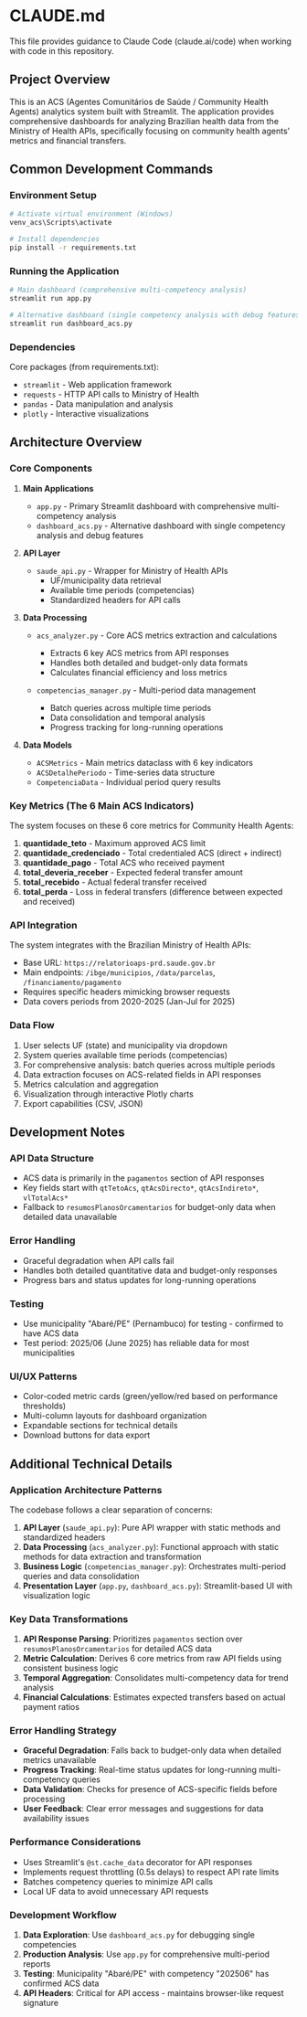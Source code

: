 # CLAUDE.md

This file provides guidance to Claude Code (claude.ai/code) when working with code in this repository.

## Project Overview

This is an ACS (Agentes Comunitários de Saúde / Community Health Agents) analytics system built with Streamlit. The application provides comprehensive dashboards for analyzing Brazilian health data from the Ministry of Health APIs, specifically focusing on community health agents' metrics and financial transfers.

## Common Development Commands

### Environment Setup
```bash
# Activate virtual environment (Windows)
venv_acs\Scripts\activate

# Install dependencies
pip install -r requirements.txt
```

### Running the Application
```bash
# Main dashboard (comprehensive multi-competency analysis)
streamlit run app.py

# Alternative dashboard (single competency analysis with debug features)
streamlit run dashboard_acs.py
```

### Dependencies
Core packages (from requirements.txt):
- `streamlit` - Web application framework
- `requests` - HTTP API calls to Ministry of Health
- `pandas` - Data manipulation and analysis
- `plotly` - Interactive visualizations

## Architecture Overview

### Core Components

1. **Main Applications**
   - `app.py` - Primary Streamlit dashboard with comprehensive multi-competency analysis
   - `dashboard_acs.py` - Alternative dashboard with single competency analysis and debug features

2. **API Layer**
   - `saude_api.py` - Wrapper for Ministry of Health APIs
     - UF/municipality data retrieval
     - Available time periods (competencias)
     - Standardized headers for API calls

3. **Data Processing**
   - `acs_analyzer.py` - Core ACS metrics extraction and calculations
     - Extracts 6 key ACS metrics from API responses
     - Handles both detailed and budget-only data formats
     - Calculates financial efficiency and loss metrics
   
   - `competencias_manager.py` - Multi-period data management
     - Batch queries across multiple time periods
     - Data consolidation and temporal analysis
     - Progress tracking for long-running operations

4. **Data Models**
   - `ACSMetrics` - Main metrics dataclass with 6 key indicators
   - `ACSDetalhePeriodo` - Time-series data structure
   - `CompetenciaData` - Individual period query results

### Key Metrics (The 6 Main ACS Indicators)

The system focuses on these 6 core metrics for Community Health Agents:

1. **quantidade_teto** - Maximum approved ACS limit
2. **quantidade_credenciado** - Total credentialed ACS (direct + indirect)
3. **quantidade_pago** - Total ACS who received payment
4. **total_deveria_receber** - Expected federal transfer amount
5. **total_recebido** - Actual federal transfer received
6. **total_perda** - Loss in federal transfers (difference between expected and received)

### API Integration

The system integrates with the Brazilian Ministry of Health APIs:
- Base URL: `https://relatorioaps-prd.saude.gov.br`
- Main endpoints: `/ibge/municipios`, `/data/parcelas`, `/financiamento/pagamento`
- Requires specific headers mimicking browser requests
- Data covers periods from 2020-2025 (Jan-Jul for 2025)

### Data Flow

1. User selects UF (state) and municipality via dropdown
2. System queries available time periods (competencias)
3. For comprehensive analysis: batch queries across multiple periods
4. Data extraction focuses on ACS-related fields in API responses
5. Metrics calculation and aggregation
6. Visualization through interactive Plotly charts
7. Export capabilities (CSV, JSON)

## Development Notes

### API Data Structure
- ACS data is primarily in the `pagamentos` section of API responses
- Key fields start with `qtTetoAcs`, `qtAcsDirecto*`, `qtAcsIndireto*`, `vlTotalAcs*`
- Fallback to `resumosPlanosOrcamentarios` for budget-only data when detailed data unavailable

### Error Handling
- Graceful degradation when API calls fail
- Handles both detailed quantitative data and budget-only responses
- Progress bars and status updates for long-running operations

### Testing
- Use municipality "Abaré/PE" (Pernambuco) for testing - confirmed to have ACS data
- Test period: 2025/06 (June 2025) has reliable data for most municipalities

### UI/UX Patterns
- Color-coded metric cards (green/yellow/red based on performance thresholds)
- Multi-column layouts for dashboard organization
- Expandable sections for technical details
- Download buttons for data export

## Additional Technical Details

### Application Architecture Patterns

The codebase follows a clear separation of concerns:

1. **API Layer** (`saude_api.py`): Pure API wrapper with static methods and standardized headers
2. **Data Processing** (`acs_analyzer.py`): Functional approach with static methods for data extraction and transformation
3. **Business Logic** (`competencias_manager.py`): Orchestrates multi-period queries and data consolidation
4. **Presentation Layer** (`app.py`, `dashboard_acs.py`): Streamlit-based UI with visualization logic

### Key Data Transformations

1. **API Response Parsing**: Prioritizes `pagamentos` section over `resumosPlanosOrcamentarios` for detailed ACS data
2. **Metric Calculation**: Derives 6 core metrics from raw API fields using consistent business logic
3. **Temporal Aggregation**: Consolidates multi-competency data for trend analysis
4. **Financial Calculations**: Estimates expected transfers based on actual payment ratios

### Error Handling Strategy

- **Graceful Degradation**: Falls back to budget-only data when detailed metrics unavailable
- **Progress Tracking**: Real-time status updates for long-running multi-competency queries
- **Data Validation**: Checks for presence of ACS-specific fields before processing
- **User Feedback**: Clear error messages and suggestions for data availability issues

### Performance Considerations

- Uses Streamlit's `@st.cache_data` decorator for API responses
- Implements request throttling (0.5s delays) to respect API rate limits
- Batches competency queries to minimize API calls
- Local UF data to avoid unnecessary API requests

### Development Workflow

1. **Data Exploration**: Use `dashboard_acs.py` for debugging single competencies
2. **Production Analysis**: Use `app.py` for comprehensive multi-period reports
3. **Testing**: Municipality "Abaré/PE" with competency "202506" has confirmed ACS data
4. **API Headers**: Critical for API access - maintains browser-like request signature
